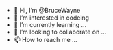 - 👋 Hi, I’m @BruceWayne
- 👀 I’m interested in codeing
- 🌱 I’m currently learning ...
- 💞️ I’m looking to collaborate on ...
- 📫 How to reach me ...

<!---
BruceWayne001/BruceWayne001 is a ✨ special ✨ repository because its `README.md` (this file) appears on your GitHub profile.
You can click the Preview link to take a look at your changes.
--->
